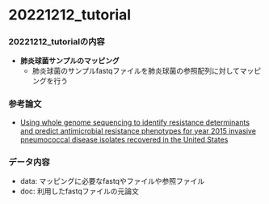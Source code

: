 # 20221212_tutorial  

### 20221212_tutorialの内容  
- **肺炎球菌サンプルのマッピング**  
  - 肺炎球菌のサンプルfastqファイルを肺炎球菌の参照配列に対してマッピングを行う  

### 参考論文  
- [Using whole genome sequencing to identify resistance determinants and predict antimicrobial resistance phenotypes for year 2015 invasive pneumococcal disease isolates recovered in the United States](https://pubmed.ncbi.nlm.nih.gov/27542334/)

### データ内容
- data: マッピングに必要なfastqやファイルや参照ファイル
- doc: 利用したfastqファイルの元論文

